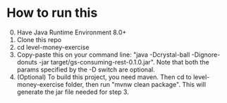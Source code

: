 # How to run this

0. Have Java Runtime Environment 8.0+
1. Clone this repo
2. cd level-money-exercise
3. Copy-paste this on your command line: "java -Dcrystal-ball -Dignore-donuts -jar target/gs-consuming-rest-0.1.0.jar". Note that both the params specified by the -D switch are optional.
4. (Optional) To build this project, you need maven. Then cd to level-money-exercise folder, then run "mvnw clean package". This will generate the jar file needed for step 3.
